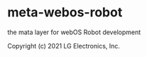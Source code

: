 meta-webos-robot
====================
the mata layer for webOS Robot development

Copyright (c) 2021 LG Electronics, Inc.
